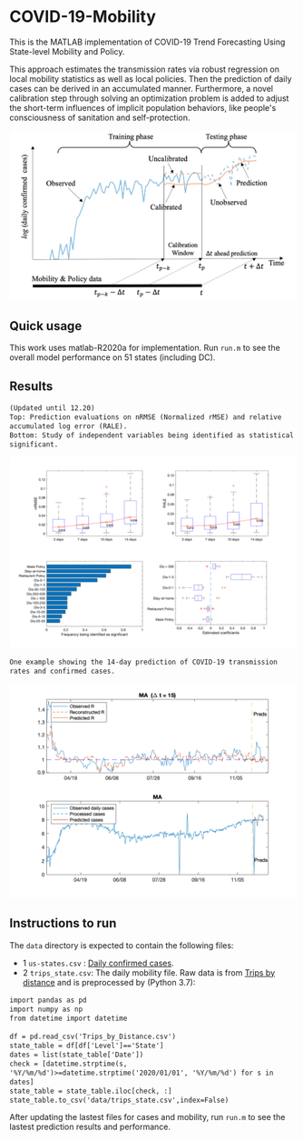 # COVID-19-Mobility
This is the MATLAB implementation of COVID-19 Trend Forecasting Using State-level Mobility and Policy.

This approach estimates the transmission rates via robust regression on local mobility statistics as well as local policies. Then the prediction of daily cases can be derived in an accumulated manner. Furthermore, a novel calibration step through solving an optimization problem is added to adjust the short-term influences of implicit population behaviors, like people's consciousness of sanitation and self-protection.

![Model architecture](https://github.com/yifeiwang15/COVID-19-Mobility/blob/main/architecture.png)

## Quick usage
This work uses matlab-R2020a for implementation. Run `run.m` to see the overall model performance on 51 states (including DC).

## Results
```
(Updated until 12.20)
Top: Prediction evaluations on nRMSE (Normalized rMSE) and relative accumulated log error (RALE). 
Bottom: Study of independent variables being identified as statistical significant.
```
![Overall performance](https://github.com/yifeiwang15/COVID-19-Mobility/blob/main/output.png)

```
One example showing the 14-day prediction of COVID-19 transmission rates and confirmed cases.
```
![Prediction visulization example](https://github.com/yifeiwang15/COVID-19-Mobility/blob/main/pred.png)


## Instructions to run
The `data` directory is expected to contain the following files: 
* 1 `us-states.csv` : [Daily confirmed cases](https://github.com/nytimes/covid-19-data).
* 2 `trips_state.csv`: The daily mobility file. Raw data is from [Trips by distance](https://data.bts.gov/Research-and-Statistics/Trips-by-Distance/w96p-f2qv) and is preprocessed by (Python 3.7):
```
import pandas as pd
import numpy as np
from datetime import datetime

df = pd.read_csv('Trips_by_Distance.csv')
state_table = df[df['Level']=='State']
dates = list(state_table['Date'])
check = [datetime.strptime(s, '%Y/%m/%d')>=datetime.strptime('2020/01/01', '%Y/%m/%d') for s in dates]
state_table = state_table.iloc[check, :]
state_table.to_csv('data/trips_state.csv',index=False)
```
After updating the lastest files for cases and mobility, run `run.m` to see the lastest prediction results and performance. 
